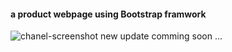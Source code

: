 #### a product webpage using Bootstrap framwork
![chanel-screenshot](https://user-images.githubusercontent.com/20128950/114867873-93f83e00-9df5-11eb-9180-27bc61279eff.png)
new update comming soon ...

